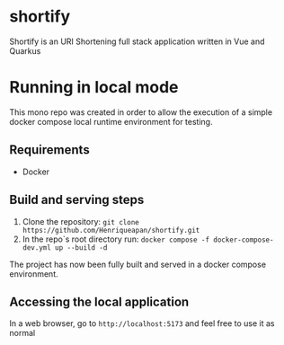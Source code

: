 # shortify
Shortify is an URI Shortening full stack application written in Vue and Quarkus

# Running in local mode

This mono repo was created in order to allow the execution of a simple docker compose local runtime environment for testing.

## Requirements

  * Docker

## Build and serving steps

  1. Clone the repository: ```git clone https://github.com/Henriqueapan/shortify.git```
  2. In the repo`s root directory run: ```docker compose -f docker-compose-dev.yml up --build -d```

The project has now been fully built and served in a docker compose environment.

## Accessing the local application

In a web browser, go to ```http://localhost:5173``` and feel free to use it as normal
